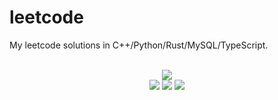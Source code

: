 # leetcode
My leetcode solutions in C++/Python/Rust/MySQL/TypeScript.

<div align="center">
<br/>
<img src="https://img.shields.io/badge/Solved-718/3231%20=%2022%25-blue.svg?style=flat-square" />
<br/>
<img src="https://img.shields.io/badge/Easy-292/813-5CB85D.svg?style=flat-square" />
<img src="https://img.shields.io/badge/Medium-334/1697-F0AE4E.svg?style=flat-square" />
<img src="https://img.shields.io/badge/Hard-92/721-D95450.svg?style=flat-square" />
</div>